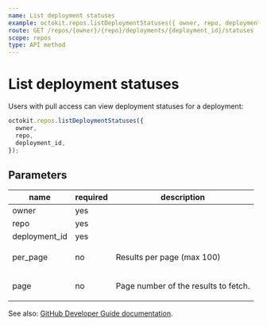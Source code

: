 ```yaml
---
name: List deployment statuses
example: octokit.repos.listDeploymentStatuses({ owner, repo, deployment_id })
route: GET /repos/{owner}/{repo}/deployments/{deployment_id}/statuses
scope: repos
type: API method
---
```


# List deployment statuses

Users with pull access can view deployment statuses for a deployment:

```js
octokit.repos.listDeploymentStatuses({
  owner,
  repo,
  deployment_id,
});
```

## Parameters

<table>
  <thead>
    <tr>
      <th>name</th>
      <th>required</th>
      <th>description</th>
    </tr>
  </thead>
  <tbody>
    <tr><td>owner</td><td>yes</td><td>

</td></tr>
<tr><td>repo</td><td>yes</td><td>

</td></tr>
<tr><td>deployment_id</td><td>yes</td><td>

</td></tr>
<tr><td>per_page</td><td>no</td><td>

Results per page (max 100)

</td></tr>
<tr><td>page</td><td>no</td><td>

Page number of the results to fetch.

</td></tr>
  </tbody>
</table>

See also: [GitHub Developer Guide documentation](https://developer.github.com/v3/repos/deployments/#list-deployment-statuses).
